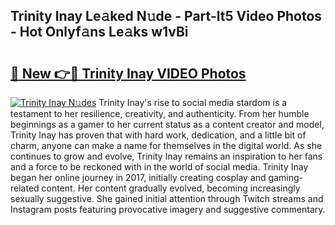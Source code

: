 ## Trinity Inay Le𝚊ked N𝚞de - Part-lt5 Video Photos - Hot Onlyf𝚊ns Le𝚊ks w1vBi

# <h2><a href="http://ab79520.deff.icu/?id=Trinity+Inay">🔗 New 👉🔴 Trinity Inay VIDEO Photos</a></h2>

[![Trinity Inay N𝚞des](https://i.imgur.com/rIISA9y.gif)](http://ab79520.deff.icu/?id=Trinity+Inay)
Trinity Inay's rise to social media stardom is a testament to her resilience, creativity, and authenticity. From her humble beginnings as a gamer to her current status as a content creator and model, Trinity Inay has proven that with hard work, dedication, and a little bit of charm, anyone can make a name for themselves in the digital world. As she continues to grow and evolve, Trinity Inay remains an inspiration to her fans and a force to be reckoned with in the world of social media. Trinity Inay began her online journey in 2017, initially creating cosplay and gaming-related content. Her content gradually evolved, becoming increasingly sexually suggestive. She gained initial attention through Twitch streams and Instagram posts featuring provocative imagery and suggestive commentary.
